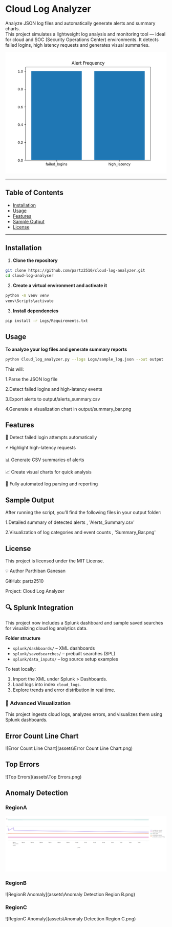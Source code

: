 # Cloud Log Analyzer

Analyze JSON log files and automatically generate alerts and summary charts.  
This project simulates a lightweight log analysis and monitoring tool — ideal for cloud and SOC (Security Operations Center) environments. It detects failed logins, high latency requests and generates visual summaries.

![Summary Chart](output/summary_bar.png)

---

## Table of Contents
- [Installation](#installation)
- [Usage](#usage)
- [Features](#features)
- [Sample Output](#sample-output)
- [License](#license)

---

## Installation

1. **Clone the repository**
```bash
git clone https://github.com/partz2510/cloud-log-analyzer.git
cd cloud-log-analyser
```


2. **Create a virtual environment and activate it**
 ```bash
python -m venv venv
venv\Scripts\activate
```


3. **Install dependencies**
```bash
pip install -r Logs/Requirements.txt
```

## Usage

**To analyze your log files and generate summary reports**
 ```bash
python Cloud_log_analyzer.py --logs Logs/sample_log.json --out output
```


This will:

1.Parse the JSON log file

2.Detect failed logins and high-latency events

3.Export alerts to output/alerts_summary.csv

4.Generate a visualization chart in output/summary_bar.png



## Features

🚨 Detect failed login attempts automatically

⚡ Highlight high-latency requests

📊 Generate CSV summaries of alerts

📈 Create visual charts for quick analysis

💾 Fully automated log parsing and reporting



## Sample Output

After running the script, you’ll find the following files in your output folder:	

1.Detailed summary of detected alerts , 'Alerts_Summary.csv'

2.Visualization of log categories and event counts , 'Summary_Bar.png'



## License
This project is licensed under the MIT License.


💡 Author
Parthiban Ganesan

GitHub: partz2510

Project: Cloud Log Analyzer

## 🔍 Splunk Integration

This project now includes a Splunk dashboard and sample saved searches for visualizing cloud log analytics data.

**Folder structure**
- `splunk/dashboards/` – XML dashboards
- `splunk/savedsearches/` – prebuilt searches (SPL)
- `splunk/data_inputs/` – log source setup examples

To test locally:
1. Import the XML under Splunk > Dashboards.
2. Load logs into index `cloud_logs`.
3. Explore trends and error distribution in real time.


### 🧠 Advanced Visualization
This project ingests cloud logs, analyzes errors, and visualizes them using Splunk dashboards.

## Error Count Line Chart
![Error Count Line Chart](assets\Error Count Line Chart.png)

## Top Errors
![Top Errors](assets\Top Errors.png)

## Anomaly Detection
### RegionA
![RegionA Anomaly](https://github.com/partz2510/cloud-log-analyzer/blob/main/assets/Anomaly%20Detection%20Region%20A.png?raw=true)
### RegionB
![RegionB Anomaly](assets\Anomaly Detection Region B.png)
### RegionC
![RegionC Anomaly](assets\Anomaly Detection Region C.png)
